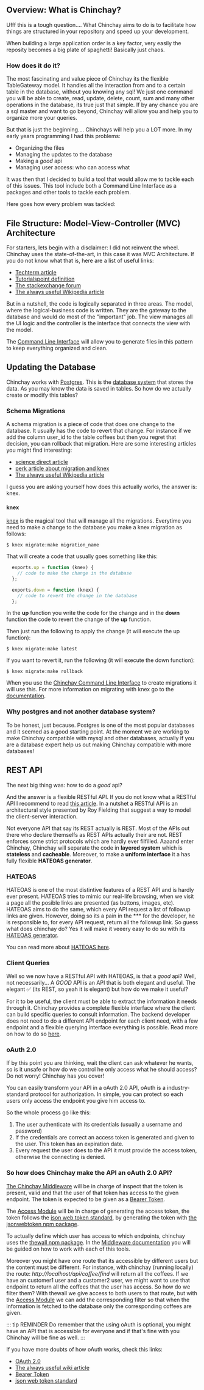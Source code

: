## Overview: What is Chinchay?

Ufff this is a tough question.... What Chinchay aims to do is to facilitate how things are structured in your repository and speed up your development.

When building a large application order is a key factor, very easily the reposity becomes a big plate of spaghetti! Basically just chaos.

### How does it do it?

The most fascinating and value piece of Chinchay its the flexible TableGateway model. It handles all the interaction from and to a certain table in the database, without you knowing any sql! We just one command you will be able to create, read, update, delete, count, sum and many other operations in the database, its true just that simple. If by any chance you are a sql master and want to go beyond, Chinchay will allow you and help you to organize more your queries.

But that is just the beginning.... Chinchays will help you a LOT more. In my early years programming I had this problems:


*  Organizing the files
*  Managing the updates to the database
*  Making a _good_ api
*  Managing user access: who can access what

It was then that I decided to build a tool that would allow me to tackle each of this issues. This tool include both a Command Line Interface as a packages and other tools to tackle each problem.

Here goes how every problem was tackled:


## File Structure: Model-View-Controller (MVC) Architecture

For starters, lets begin with a disclaimer: I did not reinvent the wheel. Chinchay uses the state-of-the-art, in this case it was MVC Architecture. If you do not know what that is, here are a list of useful links:

*  [Techterm article](https://techterms.com/definition/mvc)
*  [Tutorialspoint definition](https://www.tutorialspoint.com/mvc_framework/mvc_framework_introduction.htm)
*  [The stackexchange forum](https://softwareengineering.stackexchange.com/questions/127624/what-is-mvc-really)
*  [The always useful Wikipedia article](https://en.wikipedia.org/wiki/Model%E2%80%93view%E2%80%93controller)

But in a nutshell, the code is logically separated in three areas. The model, where the logical-business code is written. They are the gateway to the database and would do most of the "important" job. The view manages all the UI logic and the controller is the interface that connects the view with the model.

The [Command Line Interface](./cli) will allow you to generate files in this pattern to keep everything organized and clean.

## Updating the Database

Chinchay works with [Postgres](https://www.postgresql.org/about/). This is the [database system](https://en.wikipedia.org/wiki/Database) that stores the data. As you may know the data is saved in tables. So how do we actually create or modify this tables?

### Schema Migrations

  A schema migration is a piece of code that does one change to the database. It usually has the code to revert that change. For instance if we add the column user_id to the table coffees but then you regret that decision, you can rollback that migration. Here are some interesting articles you might find interesting:

  * [science direct article](https://www.sciencedirect.com/topics/computer-science/schema-migration)
  * [perk article about migration and knex](http://perkframework.com/v1/guides/database-migrations-knex.html)
  *  [The always useful Wikipedia article](https://en.wikipedia.org/wiki/Schema_migration)

  I guess you are asking yourself how does this actually works, the answer is: knex.

#### knex

  [knex](http://knexjs.org/) is the magical tool that will manage all the migrations. Everytime you need to make a change to the database you make a knex migration as follows:

  ```
  $ knex migrate:make migration_name
  ```

  That will create a code that usually goes something like this: 

  ```javascript
    exports.up = function (knex) {
      // code to make the change in the database
    };

    exports.down = function (knex) {
      // code to revert the change in the database
    };
  ```

  In the **up** function you write the code for the change and in the **down** function the code to revert the change of the **up** function.

  Then just run the following to apply the change (it will execute the up function):
  ```
  $ knex migrate:make latest
  ```
  If you want to revert it, run the following (it will execute the down function):
  ```
  $ knex migrate:make rollback
  ```

  When you use the [Chinchay Command Line Interface](./cli) to create migrations it will use this. For more information on migrating with knex go to the [documentation](http://knexjs.org/). 

### Why postgres and not another database system?

To be honest, just because. Postgres is one of the most popular databases and it seemed as a good starting point. At the moment we are working to make Chinchay compatible with mysql and other databases, actually if you are a database expert help us out making Chinchay compatible with more databases!


## REST API

The next big thing was: how to do a _good_ api?

And the answer is a flexible RESTful API. If you do not know what a RESTful API I recommend to read [this article](https://restfulapi.net/). In a nutshet a RESTful API is an architectural style presented by Roy Fielding that suggest a way to model the client-server interaction.

Not everyone API that say its REST actually is REST. Most of the APIs out there who declare themselfs as REST APIs actually their are not. REST enforces some strict protocols which are hardly ever filfilled. Aaaand enter Chinchay, Chinchay will separate the code in **layered system**  which is **stateless** and **cacheable**. Moreover, to make a **uniform interface** it a has fully flexible **HATEOAS generator**.

### HATEOAS

HATEOAS is one of the most distintive features of a REST API and is hardly ever present. HATEOAS tries to mimic our real-life browsing, when we visit a page all the posible links are presented (as buttons, images, etc). HATEOAS aims to do the same, which every API request a list of followup links are given. However, doing so its a pain in the *** for the developer, he is responsible to, for every API request, return all the followup link. So guess what does chinchay do? Yes it will make it veeery easy to do su with its [HATEOAS generator](./hateoas).

You can read more about [HATEOAS here](https://restfulapi.net/hateoas/).


### Client Queries

Well so we now have a RESTful API with HATEOAS, is that a _good_ api? Well, not necessarily... A _GOOD_ API is an API that is both elegant and useful. The elegant :white_check_mark: (its REST, so yeah it is elegant) but how do we make it useful?

For it to be useful, the client must be able to extract the information it needs through it. Chinchay provides a complete flexible interface where the client can build specific queries to consult information. The backend developer does not need to do a different API endpoint for each client need, with a few endpoint and a flexible querying interface everything is possible. Read more on how to do so [here](./clientside).

### oAuth 2.0

If by this point you are thinking, wait the client can ask whatever he wants, so is it unsafe or how do we control he only access what he should access? Do not worry! Chinchay has you cover!

You can easily transform your API in a oAuth 2.0 API, oAuth is a industry-standard protocol for authorization. In simple, you can protect so each users only access the endpoint you give him access to. 

So the whole process go like this:

  1. The user authenticate with its credentials (usually a username and password) 
  2. If the credentials are correct an access token is generated and given to the user. This token has an expiration date.
  3. Every request the user does to the API it must provide the access token, otherwise the connecting is denied.


### So how does Chinchay make the API an oAuth 2.0 API?

[The Chinchay Middleware](./middleware) will be in charge of inspect that the token is present, valid and that the user of that token has access to the given endpoint. The token is expected to be given as a [Bearer Token](https://stackoverflow.com/questions/25838183/what-is-the-oauth-2-0-bearer-token-exactly/25843058).

The [Access Module](./middleware#access) will be in charge of generating the access token, the token follows the [json web token standard](https://jwt.io/), by generating the token with [the jsonwebtoken npm package](https://www.npmjs.com/package/jsonwebtoken). 

To actually define which user has access to which endpoints, chinchay uses the [thewall npm package](https://www.npmjs.com/package/thewall). In the [Middleware documentation](./middleware) you will be guided on how to work with each of this tools.

Moreover you might have one route that its accessible by different users but the content must be different. For instance, with chinchay (running locally) the route: _http://localhost/api/coffee/find_ will return all the coffees. If we have an customer1 user and a customer2 user, we might want to use that endpoint to return all the coffees that the user has access. So how do we filter them? With thewall we give access to both users to that route, but with the [Access Module](./middleware#access) we can add the corresponding filter so that when the information is fetched to the database only the corresponding coffees are given.

::: tip REMINDER
  Do remember that the using oAuth is optional, you might have an API that is accessible for everyone and if that's fine with you Chinchay will be fine as well.
:::


If you have more doubts of how oAuth works, check this links:

  * [OAuth 2.0](https://oauth.net/2/)
  *  [The always useful wiki article](https://en.wikipedia.org/wiki/OAuth#:~:text=OAuth%20is%20an%20open%20standard,without%20giving%20them%20the%20passwords.&text=OAuth%20is%20a%20service%20that%20is%20complementary%20to%20and%20distinct%20from%20OpenID.)
  * [Bearer Token](https://stackoverflow.com/questions/25838183/what-is-the-oauth-2-0-bearer-token-exactly/25843058)
  * [json web token standard](https://jwt.io/introduction/)